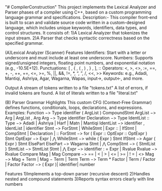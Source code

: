 "# CompilerConstruction" 
This project implements the Lexical Analyzer and Parser phases of a compiler using C++, based on a custom programming language grammar and specifications.
Description:-
This compiler front-end is built to scan and validate source code written in a custom-designed language, which includes unique keywords, identifiers, data types, and control structures. It consists of:
1)A Lexical Analyzer that tokenizes the input stream.
2)A Parser that checks syntactic correctness based on the specified grammar.

(A)Lexical Analyzer (Scanner)
 Features
Identifiers: Start with a letter or underscore and must include at least one underscore.
Numbers: Supports signed/unsigned integers, floating point numbers, and exponential notation (e.g., -10.5E+12).
Punctuations: [ , { , ( , ) , } , ], ::
Operators: <, >, <>, :=, ==, +, -, ++, +=, <=, >=, %, ||, &&, !=, *, “, ”, /, <<, >>
Keywords: e.g., Adadi, Mantiqi, Ashriya, Agar, Wagarna, Wapas, input->, output<-, and more.

 Output
A stream of tokens written to a file "tokens.txt"
A list of errors, if invalid tokens are found.
A list of literals written to a file "literal.txt"

(B) Parser
 Grammar Highlights
This custom CFG (Context-Free Grammar) defines functions, conditionals, loops, declarations, and expressions. 
Examples:
Function −> Type identifier ( ArgList ) CompoundStmt
ArgList −> Arg | ArgList , Arg
Arg −> Type identifier
Declaration −> Type IdentList ::
Type −> Adadi | Ashriya | Harf | Matn | Mantiqi
IdentList −> identifier , IdentList | identifier
Stmt −> ForStmt | WhileStmt | Expr :: | IfStmt | CompStmt | Declaration | ::
ForStmt −> for ( Expr :: OptExpr :: OptExpr ) Stmt
OptExpr −> Expr | ⋀
WhileStmt −> while ( Expr ) Stmt
IfStmt −> Agar ( Expr ) Stmt ElsePart
ElsePart −> Wagarna Stmt | ⋀
CompStmt −> { StmtList }
StmtList −> StmtList Stmt | ⋀
Expr −> identifier : = Expr | Rvalue
Rvalue −> Rvalue Compare Mag | Mag
Compare −> == | < | > | <= | >= | ! = | <>
Mag −> Mag + Term | Mag − Term | Term
Term −> Term * Factor | Term / Factor | Factor
Factor −> ( Expr )| identifier| number
 
 Features
1)Implements a top-down parser (recursive descent)
2)Handles nested and compound statements
3)Reports syntax errors clearly with line numbers
